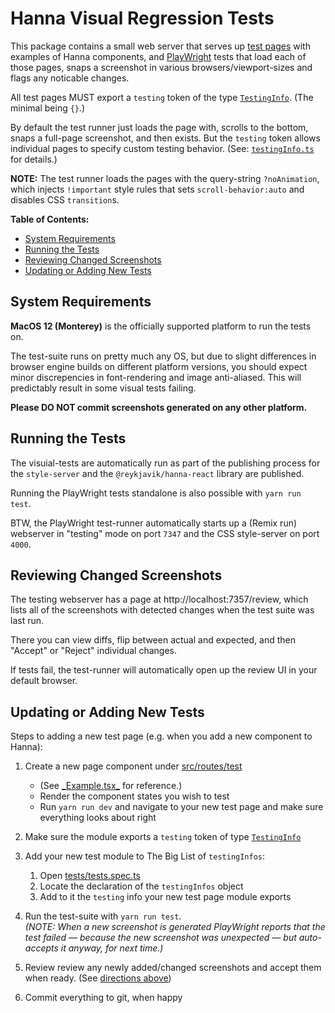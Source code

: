 # Hanna Visual Regression Tests

This package contains a small web server that serves up
[test pages](src/routes/test) with examples of Hanna components, and
[PlayWright](https://playwright.dev) tests that load each of those pages,
snaps a screenshot in various browsers/viewport-sizes and flags any noticable
changes.

All test pages MUST export a `testing` token of the type
[`TestingInfo`](src/testingInfo.ts). (The minimal being `{}`.)

By default the test runner just loads the page with, scrolls to the bottom,
snaps a full-page screenshot, and then exists. But the `testing` token allows
individual pages to specify custom testing behavior. (See:
[`testingInfo.ts`](src/testingInfo.ts) for details.)

**NOTE:** The test runner loads the pages with the query-string
`?noAnimation`, which injects `!important` style rules that sets
`scroll-behavior:auto` and disables CSS `transition`s.

**Table of Contents:**

<!-- prettier-ignore-start -->

- [System Requirements](#system-requirements)
- [Running the Tests](#running-the-tests)
- [Reviewing Changed Screenshots](#reviewing-changed-screenshots)
- [Updating or Adding New Tests](#updating-or-adding-new-tests)
<!-- prettier-ignore-end -->

## System Requirements

**MacOS 12 (Monterey)** is the officially supported platform to run the tests
on.

The test-suite runs on pretty much any OS, but due to slight differences in
browser engine builds on different platform versions, you should expect minor
discrepencies in font-rendering and image anti-aliased. This will predictably
result in some visual tests failing.

**Please DO NOT commit screenshots generated on any other platform.**

## Running the Tests

The visuial-tests are automatically run as part of the publishing process for
the `style-server` and the `@reykjavik/hanna-react` library are published.

Running the PlayWright tests standalone is also possible with `yarn run test`.

BTW, the PlayWright test-runner automatically starts up a (Remix run)
webserver in "testing" mode on port `7347` and the CSS style-server on port
`4000`.

## Reviewing Changed Screenshots

The testing webserver has a page at http://localhost:7357/review, which lists
all of the screenshots with detected changes when the test suite was last run.

There you can view diffs, flip between actual and expected, and then "Accept"
or "Reject" individual changes.

If tests fail, the test-runner will automatically open up the review UI in
your default browser.

## Updating or Adding New Tests

Steps to adding a new test page (e.g. when you add a new component to Hanna):

1. Create a new page component under [src/routes/test](src/routes/test)

   - (See [\_Example.tsx\_](src/routes/test/_Example.tsx_) for reference.)
   - Render the component states you wish to test
   - Run `yarn run dev` and navigate to your new test page and make sure
     everything looks about right

2. Make sure the module exports a `testing` token of type
   [`TestingInfo`](src/testingInfo.ts)

3. Add your new test module to The Big List of `testingInfos`:

   1. Open [tests/tests.spec.ts](tests/tests.spec.ts)
   2. Locate the declaration of the `testingInfos` object
   3. Add to it the `testing` info your new test page module exports

4. Run the test-suite with `yarn run test`.  
   _(NOTE: When a new screenshot is generated PlayWright reports that the test
   failed — because the new screenshot was unexpected — but auto-accepts it
   anyway, for next time.)_

5. Review review any newly added/changed screenshots and accept them when
   ready. (See [directions above](#updating-screenshots))

6. Commit everything to git, when happy
